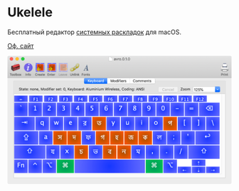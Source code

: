 # Ukelele

Бесплатный редактор [системных раскладок](/articles/hardware-vs-software-layout.md) для macOS.

[Оф. сайт](https://software.sil.org/ukelele/)

![](/assets/software/ukelele.png)
